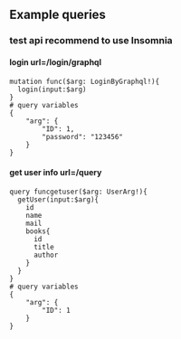 ## Example queries
### test api recommend to use Insomnia
#### login  url=/login/graphql
```
mutation func($arg: LoginByGraphql!){
  login(input:$arg)
}
# query variables
{
	"arg": {
		"ID": 1,
		"password": "123456"
	}
}
```
#### get user info url=/query
```
query funcgetuser($arg: UserArg!){
  getUser(input:$arg){
    id
    name
    mail
    books{
      id
      title
      author
    }
  }
}
# query variables
{
	"arg": {
		"ID": 1
	}
}
```